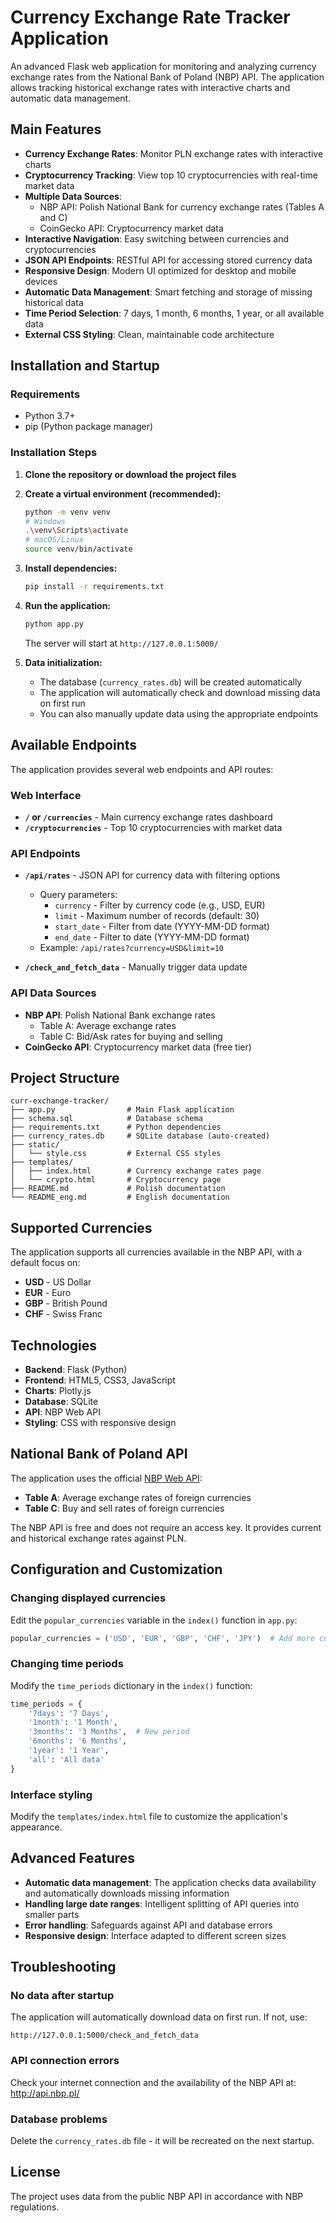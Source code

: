 # Currency Exchange Rate Tracker Application

An advanced Flask web application for monitoring and analyzing currency exchange rates from the National Bank of Poland (NBP) API. The application allows tracking historical exchange rates with interactive charts and automatic data management.

## Main Features

- **Currency Exchange Rates**: Monitor PLN exchange rates with interactive charts
- **Cryptocurrency Tracking**: View top 10 cryptocurrencies with real-time market data
- **Multiple Data Sources**:
  - NBP API: Polish National Bank for currency exchange rates (Tables A and C)
  - CoinGecko API: Cryptocurrency market data
- **Interactive Navigation**: Easy switching between currencies and cryptocurrencies
- **JSON API Endpoints**: RESTful API for accessing stored currency data
- **Responsive Design**: Modern UI optimized for desktop and mobile devices
- **Automatic Data Management**: Smart fetching and storage of missing historical data
- **Time Period Selection**: 7 days, 1 month, 6 months, 1 year, or all available data
- **External CSS Styling**: Clean, maintainable code architecture

## Installation and Startup

### Requirements
- Python 3.7+
- pip (Python package manager)

### Installation Steps

1. **Clone the repository or download the project files**

2. **Create a virtual environment (recommended):**
   ```bash
   python -m venv venv
   # Windows
   .\venv\Scripts\activate
   # macOS/Linux
   source venv/bin/activate
   ```

3. **Install dependencies:**
   ```bash
   pip install -r requirements.txt
   ```

4. **Run the application:**
   ```bash
   python app.py
   ```
   The server will start at `http://127.0.0.1:5000/`

5. **Data initialization:**
   - The database (`currency_rates.db`) will be created automatically
   - The application will automatically check and download missing data on first run
   - You can also manually update data using the appropriate endpoints

## Available Endpoints

The application provides several web endpoints and API routes:

### Web Interface
- **`/` or `/currencies`** - Main currency exchange rates dashboard
- **`/cryptocurrencies`** - Top 10 cryptocurrencies with market data

### API Endpoints
- **`/api/rates`** - JSON API for currency data with filtering options
  - Query parameters:
    - `currency` - Filter by currency code (e.g., USD, EUR)
    - `limit` - Maximum number of records (default: 30)
    - `start_date` - Filter from date (YYYY-MM-DD format)
    - `end_date` - Filter to date (YYYY-MM-DD format)
  - Example: `/api/rates?currency=USD&limit=10`

- **`/check_and_fetch_data`** - Manually trigger data update

### API Data Sources
- **NBP API**: Polish National Bank exchange rates
  - Table A: Average exchange rates
  - Table C: Bid/Ask rates for buying and selling
- **CoinGecko API**: Cryptocurrency market data (free tier)

## Project Structure

```
curr-exchange-tracker/
├── app.py                # Main Flask application
├── schema.sql            # Database schema
├── requirements.txt      # Python dependencies
├── currency_rates.db     # SQLite database (auto-created)
├── static/
│   └── style.css         # External CSS styles
├── templates/
│   ├── index.html        # Currency exchange rates page
│   └── crypto.html       # Cryptocurrency page
├── README.md             # Polish documentation
└── README_eng.md         # English documentation
```

## Supported Currencies

The application supports all currencies available in the NBP API, with a default focus on:
- **USD** - US Dollar
- **EUR** - Euro
- **GBP** - British Pound
- **CHF** - Swiss Franc

## Technologies

- **Backend**: Flask (Python)
- **Frontend**: HTML5, CSS3, JavaScript
- **Charts**: Plotly.js
- **Database**: SQLite
- **API**: NBP Web API
- **Styling**: CSS with responsive design

## National Bank of Poland API

The application uses the official [NBP Web API](http://api.nbp.pl/):
- **Table A**: Average exchange rates of foreign currencies
- **Table C**: Buy and sell rates of foreign currencies

The NBP API is free and does not require an access key. It provides current and historical exchange rates against PLN.

## Configuration and Customization

### Changing displayed currencies
Edit the `popular_currencies` variable in the `index()` function in `app.py`:
```python
popular_currencies = ('USD', 'EUR', 'GBP', 'CHF', 'JPY')  # Add more currencies
```

### Changing time periods
Modify the `time_periods` dictionary in the `index()` function:
```python
time_periods = {
    '7days': '7 Days',
    '1month': '1 Month', 
    '3months': '3 Months',  # New period
    '6months': '6 Months',
    '1year': '1 Year',
    'all': 'All data'
}
```

### Interface styling
Modify the `templates/index.html` file to customize the application's appearance.

## Advanced Features

- **Automatic data management**: The application checks data availability and automatically downloads missing information
- **Handling large date ranges**: Intelligent splitting of API queries into smaller parts
- **Error handling**: Safeguards against API and database errors
- **Responsive design**: Interface adapted to different screen sizes

## Troubleshooting

### No data after startup
The application will automatically download data on first run. If not, use:
```
http://127.0.0.1:5000/check_and_fetch_data
```

### API connection errors
Check your internet connection and the availability of the NBP API at: http://api.nbp.pl/

### Database problems
Delete the `currency_rates.db` file - it will be recreated on the next startup.

## License

The project uses data from the public NBP API in accordance with NBP regulations.
